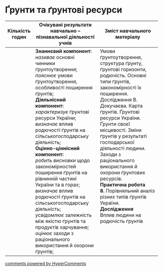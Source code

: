 <div id="hypercomments_widget" class="js-hypercomments-widget invisible"></div>

# Ґрунти та ґрунтові  ресурси

<table>
  <tr>
    <td width="10%" align="center"><b>Кількість годин</b></td>  
    <td width="45%" align="center"><b>Очікувані  результати  навчально – пізнавальної  діяльності  учнів</b></td>
    <td width="45%" align="center"><b>Зміст навчального матеріалу</b></td>
  </tr>
<tbody>
  <tr>
<td width="10%" style="vertical-align:top !important;"></td>
    <td width="45%" style="vertical-align:top !important;">
    <b>Знаннєвий компонент:</b><br>
    <i>називає</i> основні чинники ґрунтоутворення;<br>
    <i>пояснює</i> умови ґрунтоутворення, особливості поширення ґрунтів;<br>
    <b>Діяльнісний компонент:</b><br>
    <i>характеризує</i> ґрунтові  ресурси України;<br>
    <i>визначає</i> вплив родючості  ґрунтів на сільськогосподарську діяльність;<br>
    <b>Оцінно-ціннісний компонент:</b><br>
    <i>робить висновки</i> щодо закономірностей поширення ґрунтів на рівнинній частині України та в горах; <br>
    <i>визначає</i> вплив родючості  ґрунтів на сільськогосподарську діяльність;<br>
    <i>усвідомлює</i> залежність між якістю ґрунтів та продуктів харчування;<br>
    <i>оцінює</i> заходи з раціонального використання й охорони ґрунтів;
</td>
    <td width="45%" style="vertical-align:top !important;">
    Умови ґрунтоутворення, структура ґрунту, ґрунтові горизонти, родючість. Основні типи ґрунтів, закономірності їх поширення. Дослідження В. Докучаєва. Карта ґрунтів. Ґрунтові  ресурси України. Ґрунти своєї місцевості. Зміни ґрунтів у результаті господарської діяльності людини. Заходи з раціонального використання й охорони ґрунтових  ресурсів.<br>
    <b>Практична робота</b><br>
    <b>8.</b> Порівняльний аналіз різних типів ґрунтів України.<br>
    <b>Дослідження</b> <br>
    Вплив людини на родючість ґрунтів    	
    </td>
  </tr>
</tbody>
</table>

<div class="js-hypercomments-container">
<a href="http://hypercomments.com" class="hc-link" title="comments widget">comments powered by HyperComments</a>
</div>